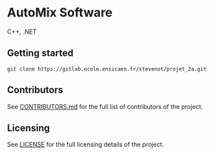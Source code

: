 # AutoMix Software

C++, .NET

## Getting started

```shell
git clone https://gitlab.ecole.ensicaen.fr/stevenot/projet_2a.git
```

## Contributors

See [CONTRIBUTORS.md](CONTRIBUTORS.md) for the full list of contributors of the project.

## Licensing

See [LICENSE](LICENSE) for the full licensing details of the project.